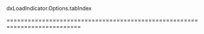 <!--id-->dxLoadIndicator.Options.tabIndex<!--/id-->
<!--merge--><!--/merge-->
<!--hidden--><!--/hidden-->
===========================================================================
